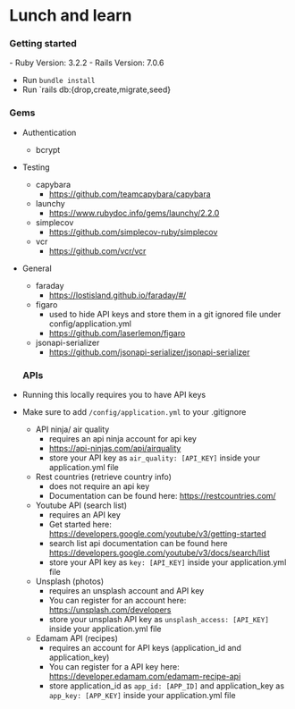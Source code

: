 <h1>Lunch and learn</h1>

<h3>Getting started</h3>
- Ruby Version: 3.2.2
- Rails Version: 7.0.6

- Run `bundle install`
- Run `rails db:{drop,create,migrate,seed}

<h3>Gems</h3>

- Authentication
  - bcrypt

- Testing
  - capybara
    - https://github.com/teamcapybara/capybara
  - launchy
    - https://www.rubydoc.info/gems/launchy/2.2.0 
  - simplecov
    - https://github.com/simplecov-ruby/simplecov 
  - vcr
    - https://github.com/vcr/vcr   
    
- General
  - faraday
    - https://lostisland.github.io/faraday/#/
  - figaro
    - used to hide API keys and store them in a git ignored file under config/application.yml   
    - https://github.com/laserlemon/figaro
  - jsonapi-serializer   
    - https://github.com/jsonapi-serializer/jsonapi-serializer

  <h3>APIs</h3>
- Running this locally requires you to have API keys
- Make sure to add `/config/application.yml` to your .gitignore
  - API ninja/ air quality
    - requires an api ninja account for api key
    - https://api-ninjas.com/api/airquality
    - store your API key as `air_quality: [API_KEY]` inside your application.yml file
  - Rest countries (retrieve country info)
    - does not require an api key
    - Documentation can be found here: https://restcountries.com/
  - Youtube API (search list)
    - requires an API key
    - Get started here: https://developers.google.com/youtube/v3/getting-started
    - search list api documentation can be found here https://developers.google.com/youtube/v3/docs/search/list
    - store your API key as `key: [API_KEY]` inside your application.yml file
  - Unsplash (photos)
    - requires an unsplash account and API key
    - You can register for an account here: https://unsplash.com/developers
    - store your unsplash API key as `unsplash_access: [API_KEY]` inside your application.yml file
  - Edamam API (recipes)
    - requires an account for API keys (application_id and application_key)
    - You can register for a API key here: https://developer.edamam.com/edamam-recipe-api
    - store application_id as `app_id: [APP_ID]` and application_key as `app_key: [APP_KEY]` inside your application.yml file
